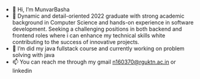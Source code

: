 - 👋 Hi, I’m MunvarBasha
- 👀 Dynamic and detail-oriented 2022 graduate with strong academic background in 
Computer Science and hands-on experience in software development. Seeking a challenging positions in both backend and frontend roles where i can enhance my technical skills white contributing to the success of innovative projects.
- 🌱 I’m did my java fullstack course and currently working on problem solving with java
- 📫 You can reach me through my gmail n160370@rguktn.ac.in or linkedin


